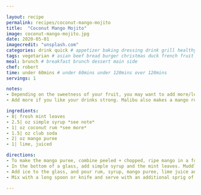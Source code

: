 ```yaml
---

layout: recipe
permalink: recipes/coconut-mango-mojito 
title:  "Coconut Mango Mojito"
image: coconut-mango-mojito.jpg 
date: 2020-05-01
imagecredit: "unsplash.com" 
categories: drink quick # appetizer baking dressing drink grill healthyish marinade oven pickling quick raw salad sandwich sauce snack soup
tags: vegetarian # asian beef bread burger christmas duck french fruit indian italian mexican nuts pasta pork poultry rice seafood thanksgiving vegetarian
meal: brunch # breakfast brunch dessert main side
chef: robert 
time: under 60mins # under 60mins under 120mins over 120mins
servings: 1 

notes:
- Depending on the sweetness of your fruit, you may want to add more/less simple syrup, so I suggest tasting as you go.
- Add more if you like your drinks strong. Malibu also makes a mango rum that you could combine with traditional coconut rum.

ingredients:
- 8| fresh mint leaves
- 2.5| oz simple syrup *see note*
- 1| oz coconut rum *see more*
- 1.5| oz club soda
- 2| oz mango puree
- 1| lime, juiced

directions:
- To make the mango puree, combine peeled + chopped, ripe mango in a food processor (or high speed blender) with the juice of 1 lime, and process until smooth (or at least almost smooth).
- In the bottom of a glass, add simple syrup and the mint leaves. Muddle with a muddler or use the clean bottom of something blunt, like a screwdriver! 
- Add ice to the glass, and pour rum, syrup, mango puree, lime juice and club soda over top. 
- Mix with a long spoon or knife and serve with an additional sprig of mint.

--- 
```

